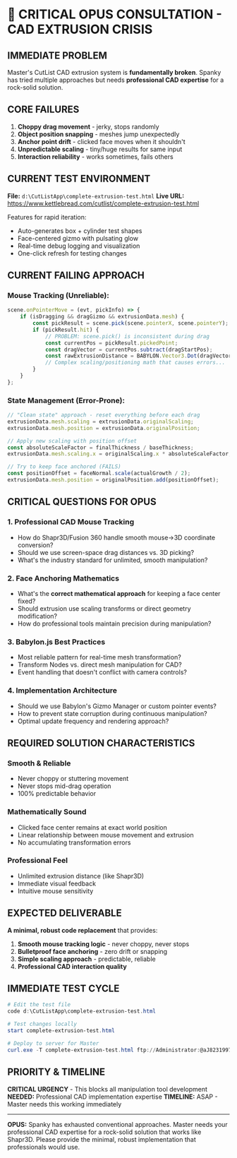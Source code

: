 # 🚨 CRITICAL OPUS CONSULTATION - CAD EXTRUSION CRISIS

## IMMEDIATE PROBLEM
Master's CutList CAD extrusion system is **fundamentally broken**. Spanky has tried multiple approaches but needs **professional CAD expertise** for a rock-solid solution.

## CORE FAILURES
1. **Choppy drag movement** - jerky, stops randomly
2. **Object position snapping** - meshes jump unexpectedly  
3. **Anchor point drift** - clicked face moves when it shouldn't
4. **Unpredictable scaling** - tiny/huge results for same input
5. **Interaction reliability** - works sometimes, fails others

## CURRENT TEST ENVIRONMENT
**File:** `d:\CutListApp\complete-extrusion-test.html`
**Live URL:** https://www.kettlebread.com/cutlist/complete-extrusion-test.html

Features for rapid iteration:
- Auto-generates box + cylinder test shapes
- Face-centered gizmo with pulsating glow
- Real-time debug logging and visualization
- One-click refresh for testing changes

## CURRENT FAILING APPROACH

### Mouse Tracking (Unreliable):
```javascript
scene.onPointerMove = (evt, pickInfo) => {
    if (isDragging && dragGizmo && extrusionData.mesh) {
        const pickResult = scene.pick(scene.pointerX, scene.pointerY);
        if (pickResult.hit) {
            // PROBLEM: scene.pick() is inconsistent during drag
            const currentPos = pickResult.pickedPoint;
            const dragVector = currentPos.subtract(dragStartPos);
            const rawExtrusionDistance = BABYLON.Vector3.Dot(dragVector, extrusionData.faceNormal);
            // Complex scaling/positioning math that causes errors...
        }
    }
};
```

### State Management (Error-Prone):
```javascript
// "Clean state" approach - reset everything before each drag
extrusionData.mesh.scaling = extrusionData.originalScaling;
extrusionData.mesh.position = extrusionData.originalPosition;

// Apply new scaling with position offset
const absoluteScaleFactor = finalThickness / baseThickness;
extrusionData.mesh.scaling.x = originalScaling.x * absoluteScaleFactor;

// Try to keep face anchored (FAILS)
const positionOffset = faceNormal.scale(actualGrowth / 2);
extrusionData.mesh.position = originalPosition.add(positionOffset);
```

## CRITICAL QUESTIONS FOR OPUS

### 1. **Professional CAD Mouse Tracking**
- How do Shapr3D/Fusion 360 handle smooth mouse→3D coordinate conversion?
- Should we use screen-space drag distances vs. 3D picking?
- What's the industry standard for unlimited, smooth manipulation?

### 2. **Face Anchoring Mathematics**
- What's the **correct mathematical approach** for keeping a face center fixed?
- Should extrusion use scaling transforms or direct geometry modification?
- How do professional tools maintain precision during manipulation?

### 3. **Babylon.js Best Practices**
- Most reliable pattern for real-time mesh transformation?
- Transform Nodes vs. direct mesh manipulation for CAD?
- Event handling that doesn't conflict with camera controls?

### 4. **Implementation Architecture**
- Should we use Babylon's Gizmo Manager or custom pointer events?
- How to prevent state corruption during continuous manipulation?
- Optimal update frequency and rendering approach?

## REQUIRED SOLUTION CHARACTERISTICS

### **Smooth & Reliable**
- Never choppy or stuttering movement
- Never stops mid-drag operation
- 100% predictable behavior

### **Mathematically Sound**
- Clicked face center remains at exact world position
- Linear relationship between mouse movement and extrusion
- No accumulating transformation errors

### **Professional Feel**
- Unlimited extrusion distance (like Shapr3D)
- Immediate visual feedback
- Intuitive mouse sensitivity

## EXPECTED DELIVERABLE

**A minimal, robust code replacement** that provides:

1. **Smooth mouse tracking logic** - never choppy, never stops
2. **Bulletproof face anchoring** - zero drift or snapping
3. **Simple scaling approach** - predictable, reliable
4. **Professional CAD interaction quality**

## IMMEDIATE TEST CYCLE

```powershell
# Edit the test file
code d:\CutListApp\complete-extrusion-test.html

# Test changes locally
start complete-extrusion-test.html

# Deploy to server for Master
curl.exe -T complete-extrusion-test.html ftp://Administrator:@aJ8231997@www.kettlebread.com/cutlist/
```

## PRIORITY & TIMELINE

**CRITICAL URGENCY** - This blocks all manipulation tool development
**NEEDED:** Professional CAD implementation expertise
**TIMELINE:** ASAP - Master needs this working immediately

---

**OPUS:** Spanky has exhausted conventional approaches. Master needs your professional CAD expertise for a rock-solid solution that works like Shapr3D. Please provide the minimal, robust implementation that professionals would use.
